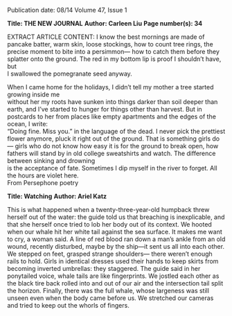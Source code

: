 Publication date: 08/14
Volume 47, Issue 1

**Title: THE NEW JOURNAL**
**Author: Carleen Liu**
**Page number(s): 34**

EXTRACT ARTICLE CONTENT:
I know the best mornings are made of 
pancake batter, warm skin, loose stockings,
how to count tree rings, 
the precise moment to
bite into a persimmon—
how to catch them 
before they splatter onto the ground.
The red in my bottom lip is proof 
I shouldn’t have, but  
I swallowed the pomegranate seed 
anyway. 

When I came home for the holidays,
I didn’t tell my mother a tree started 
growing inside me	
 without her
my roots have sunken 
into things darker than soil
deeper than earth, and
I’ve started to hunger for
things other than harvest.
But in postcards to her
from places like empty apartments 
and the edges of the ocean, 
I write:	
“Doing fine. Miss you.” in the language of 
the dead.
I never pick the prettiest flower anymore,
pluck it right out of the ground.
That is something girls do—
girls who do not know 
how easy it is 
for the ground to break open,
how fathers will stand by
in old college sweatshirts and watch. 
The difference between 
sinking and drowning  
is the acceptance of fate.
Sometimes 
I dip myself in the river 
to forget. 
All the hours are violet here.  
From Persephone
poetry


**Title: Watching**
**Author: Ariel Katz**

This is what happened when 
a twenty-three-year-old humpback 
threw herself out of the water:
the guide told us that breaching 
is inexplicable, and that she herself
once tried to lob her body out of its context.
We hooted when our whale
hit her white tail against the sea surface.
It makes me want to cry, a woman said.
A line of red blood ran down a man’s ankle
from an old wound, recently disturbed,
maybe by the ship—it sent us all into each other. 
We stepped on feet, grasped strange shoulders—
there weren’t enough rails to hold.
Girls in identical dresses used their hands to keep
skirts from becoming inverted umbrellas:
they staggered. The guide said in her ponytailed
voice, whale tails are like fingerprints. 
We jostled each other
as the black tire back rolled into and out of our air 
and the intersection tail split the horizon.
Finally, there was the full whale, 
whose largeness was still unseen 
even when the body came before us.
We stretched our cameras and 
tried to keep out the whorls of fingers.